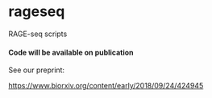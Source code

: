 # rageseq
RAGE-seq scripts

#### Code will be available on publication

See our preprint:

https://www.biorxiv.org/content/early/2018/09/24/424945
